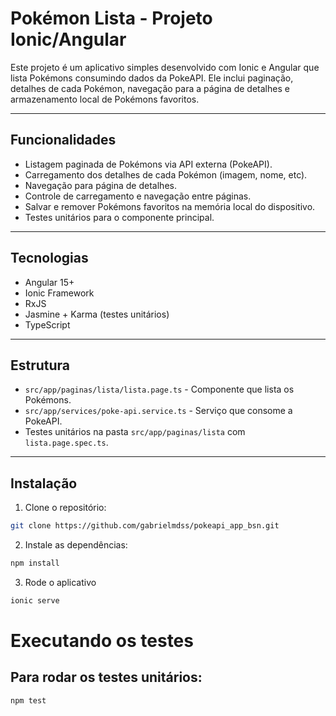 # Pokémon Lista - Projeto Ionic/Angular

Este projeto é um aplicativo simples desenvolvido com Ionic e Angular que lista Pokémons consumindo dados da PokeAPI. Ele inclui paginação, detalhes de cada Pokémon, navegação para a página de detalhes e armazenamento local de Pokémons favoritos.

---

## Funcionalidades

- Listagem paginada de Pokémons via API externa (PokeAPI).
- Carregamento dos detalhes de cada Pokémon (imagem, nome, etc).
- Navegação para página de detalhes.
- Controle de carregamento e navegação entre páginas.
- Salvar e remover Pokémons favoritos na memória local do dispositivo.
- Testes unitários para o componente principal.

---

## Tecnologias

- Angular 15+
- Ionic Framework
- RxJS
- Jasmine + Karma (testes unitários)
- TypeScript

---

## Estrutura

- `src/app/paginas/lista/lista.page.ts` - Componente que lista os Pokémons.
- `src/app/services/poke-api.service.ts` - Serviço que consome a PokeAPI.
- Testes unitários na pasta `src/app/paginas/lista` com `lista.page.spec.ts`.

---

## Instalação

1. Clone o repositório:
```bash
git clone https://github.com/gabrielmdss/pokeapi_app_bsn.git
```

2. Instale as dependências:

```bash
npm install
```

3. Rode o aplicativo

```bash
ionic serve
```

# Executando os testes
## Para rodar os testes unitários:

```bash
npm test
```